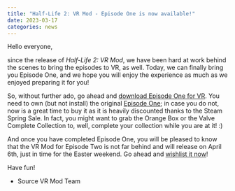 ```yaml
---
title: "Half-Life 2: VR Mod - Episode One is now available!"
date: 2023-03-17
categories: news
---
```


Hello everyone,

since the release of *Half-Life 2: VR Mod*, we have been hard at work behind the scenes to bring the episodes to VR, as well. Today, we can finally bring you Episode One, and we hope you will enjoy the experience as much as we enjoyed preparing it for you!

So, without further ado, go ahead and [download Episode One for VR](https://store.steampowered.com/app/2177750/HalfLife_2_VR_Mod__Episode_One/). You need to own (but not install) the original [Episode One](https://store.steampowered.com/app/380/HalfLife_2_Episode_One/); in case you do not, now is a great time to buy it as it is heavily discounted thanks to the Steam Spring Sale. In fact, you might want to grab the Orange Box or the Valve Complete Collection to, well, complete your collection while you are at it! :)

And once you have completed Episode One, you will be pleased to know that the VR Mod for Episode Two is not far behind and will release on April 6th, just in time for the Easter weekend. Go ahead and [wishlist it now](https://store.steampowered.com/app/2177760/HalfLife_2_VR_Mod__Episode_Two/)!

Have fun!

- Source VR Mod Team
